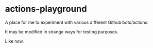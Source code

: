 # actions-playground
A place for me to experiment with various different Github bots/actions.

It may be modified in strange ways for testing purposes.

Like now.
